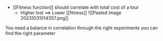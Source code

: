 - [[Fitness function]] should correlate with total cost of a tour
	- Higher lost $\implies$ Lower [[fitness]]
![[Pasted image 20231031014357.png]]

You need a balance in correlation
	through the right experiments you can find the right parameter